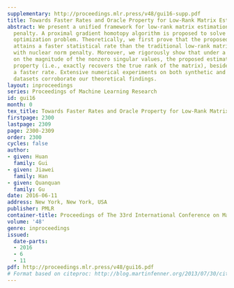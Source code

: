 ```yaml
---
supplementary: http://proceedings.mlr.press/v48/gui16-supp.pdf
title: Towards Faster Rates and Oracle Property for Low-Rank Matrix Estimation
abstract: We present a unified framework for low-rank matrix estimation with a nonconvex
  penalty. A proximal gradient homotopy algorithm is proposed to solve the proposed
  optimization problem. Theoretically, we first prove that the proposed estimator
  attains a faster statistical rate than the traditional low-rank matrix estimator
  with nuclear norm penalty. Moreover, we rigorously show that under a certain condition
  on the magnitude of the nonzero singular values, the proposed estimator enjoys oracle
  property (i.e., exactly recovers the true rank of the matrix), besides attaining
  a faster rate. Extensive numerical experiments on both synthetic and real world
  datasets corroborate our theoretical findings.
layout: inproceedings
series: Proceedings of Machine Learning Research
id: gui16
month: 0
tex_title: Towards Faster Rates and Oracle Property for Low-Rank Matrix Estimation
firstpage: 2300
lastpage: 2309
page: 2300-2309
order: 2300
cycles: false
author:
- given: Huan
  family: Gui
- given: Jiawei
  family: Han
- given: Quanquan
  family: Gu
date: 2016-06-11
address: New York, New York, USA
publisher: PMLR
container-title: Proceedings of The 33rd International Conference on Machine Learning
volume: '48'
genre: inproceedings
issued:
  date-parts:
  - 2016
  - 6
  - 11
pdf: http://proceedings.mlr.press/v48/gui16.pdf
# Format based on citeproc: http://blog.martinfenner.org/2013/07/30/citeproc-yaml-for-bibliographies/
---
```

